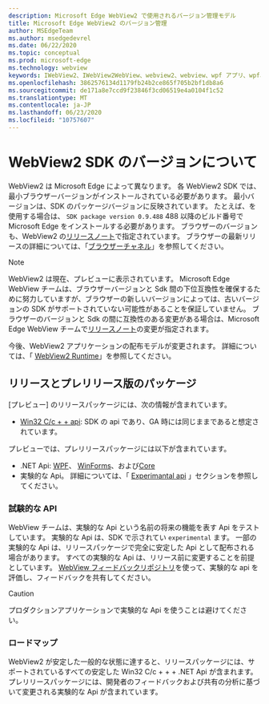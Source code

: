 ```yaml
---
description: Microsoft Edge WebView2 で使用されるバージョン管理モデル
title: Microsoft Edge WebView2 のバージョン管理
author: MSEdgeTeam
ms.author: msedgedevrel
ms.date: 06/22/2020
ms.topic: conceptual
ms.prod: microsoft-edge
ms.technology: webview
keywords: IWebView2、IWebView2WebView、webview2、webview、wpf アプリ、wpf、edge、ICoreWebView2、ICoreWebView2Host、browser control、edge html
ms.openlocfilehash: 3862576134d1179fb24b2ce865f705b2bf1db8a6
ms.sourcegitcommit: de171a8e7ccd9f23846f3cd06519e4a0104f1c52
ms.translationtype: MT
ms.contentlocale: ja-JP
ms.lasthandoff: 06/23/2020
ms.locfileid: "10757607"
---
```

# WebView2 SDK のバージョンについて  

WebView2 は Microsoft Edge によって異なります。 各 WebView2 SDK では、最小ブラウザーバージョンがインストールされている必要があります。  最小バージョンは、SDK のパッケージバージョンに反映されています。  たとえば、を使用する場合は、 `SDK package version 0.9.488` 488 以降のビルド番号で Microsoft Edge をインストールする必要があります。 ブラウザーのバージョンも、WebView2 の[リリースノート][Webview2Releasenotes]で指定されています。  ブラウザーの最新リリースの詳細については、「[ブラウザーチャネル][DeployedgeChannels]」を参照してください。  

> [!NOTE]
> WebView2 は現在、プレビューに表示されています。  Microsoft Edge WebView チームは、ブラウザーバージョンと Sdk 間の下位互換性を確保するために努力していますが、ブラウザーの新しいバージョンによっては、古いバージョンの SDK がサポートされていない可能性があることを保証していません。  ブラウザーのバージョンと Sdk の間に互換性のある変更がある場合は、Microsoft Edge WebView チームで[リリースノート][Webview2Releasenotes]の変更が指定されます。  

今後、WebView2 アプリケーションの配布モデルが変更されます。 詳細については、「 [WebView2 Runtime][Webview2IndexEdgeRuntime]」を参照してください。  
 
## リリースとプレリリース版のパッケージ  

[プレビュー] のリリースパッケージには、次の情報が含まれています。  

*   [Win32 C/c + + api][Webview2ReferenceWin3209538]: SDK の api であり、GA 時には同じままであると想定されています。 

プレビューでは、プレリリースパッケージには以下が含まれています。  

*   .NET Api: [WPF][Webview2ReferenceWpf09515]、 [WinForms][Webview2ReferenceWinforms09515]、および[Core][Webview2ReferenceDotnet09538]
*   実験的な Api。  詳細については、「 [Experimantal api](#experimental-apis) 」セクションを参照してください。  

### 試験的な API  

WebView チームは、実験的な Api という名前の将来の機能を表す Api をテストしています。  実験的な Api は、SDK で示されてい `experimental` ます。  一部の実験的な Api は、リリースパッケージで完全に安定した Api として配布される場合があります。  すべての実験的な Api は、リリース前に変更することを前提としています。  [WebView フィードバックリポジトリ][GithubMicrosoftedgeWebviewfeedback]を使って、実験的な api を評価し、フィードバックを共有してください。   

> [!CAUTION]
> プロダクションアプリケーションで実験的な Api を使うことは避けてください。  

### ロードマップ  

WebView2 が安定した一般的な状態に達すると、リリースパッケージには、サポートされているすべての安定した Win32 C/c + + + .NET Api が含まれます。  プレリリースパッケージには、開発者のフィードバックおよび共有の分析に基づいて変更される実験的な Api が含まれています。  

<!--links -->

[Webview2IndexEdgeRuntime]: ./distribution.md#microsoft-edge-webview2-runtime "Microsoft Edge WebView2 Runtime-WebView2 を使用したアプリケーションの配布 |Microsoft ドキュメント"  
[Webview2ReferenceDotnet09538]: ../reference/dotnet/0-9-538-reference-webview2.md "Reference (WebView2) |Microsoft ドキュメント"  
[Webview2ReferenceWinforms09515]: ../reference/winforms/0-9-515-reference-webview2.md "Reference (WebView2) |Microsoft ドキュメント"  
[Webview2ReferenceWin3209538]: ../reference/win32/0-9-538-reference-webview2.md "Reference (WebView2) |Microsoft ドキュメント"  
[Webview2ReferenceWpf09515]: ../reference/wpf/0-9-515-reference-webview2.md "Reference (WebView2) |Microsoft ドキュメント"  
[Webview2Releasenotes]: ../releasenotes.md "WebView2 SDK のリリースノート |Microsoft ドキュメント"  

[DeployedgeChannels]: /deployedge/microsoft-edge-channels "Microsoft Edge チャネルの概要 |Microsoft ドキュメント"  

[GithubMicrosoftedgeWebviewfeedback]: https://github.com/MicrosoftEdge/WebViewFeedback "WebView フィードバック-MicrosoftEdge/WebViewFeedback |GitHub"  
